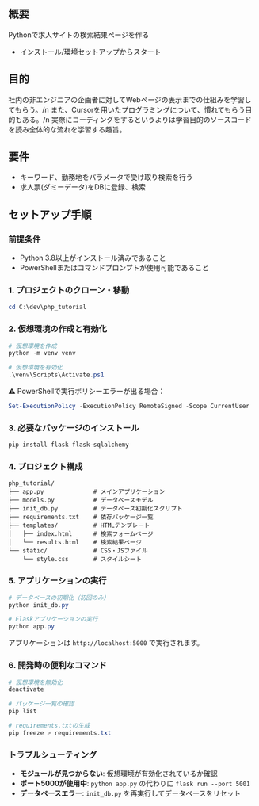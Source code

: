 ## 概要

Pythonで求人サイトの検索結果ページを作る
- インストール/環境セットアップからスタート

## 目的
社内の非エンジニアの企画者に対してWebページの表示までの仕組みを学習してもらう。/n
また、Cursorを用いたプログラミングについて、慣れてもらう目的もある。/n
実際にコーディングをするというよりは学習目的のソースコードを読み全体的な流れを学習する趣旨。

## 要件
- キーワード、勤務地をパラメータで受け取り検索を行う
- 求人票(ダミーデータ)をDBに登録、検索

## セットアップ手順

### 前提条件
- Python 3.8以上がインストール済みであること
- PowerShellまたはコマンドプロンプトが使用可能であること

### 1. プロジェクトのクローン・移動
```powershell
cd C:\dev\php_tutorial
```

### 2. 仮想環境の作成と有効化
```powershell
# 仮想環境を作成
python -m venv venv

# 仮想環境を有効化
.\venv\Scripts\Activate.ps1
```

⚠️ PowerShellで実行ポリシーエラーが出る場合：
```powershell
Set-ExecutionPolicy -ExecutionPolicy RemoteSigned -Scope CurrentUser
```

### 3. 必要なパッケージのインストール
```powershell
pip install flask flask-sqlalchemy
```

### 4. プロジェクト構成
```
php_tutorial/
├── app.py              # メインアプリケーション
├── models.py           # データベースモデル
├── init_db.py          # データベース初期化スクリプト
├── requirements.txt    # 依存パッケージ一覧
├── templates/          # HTMLテンプレート
│   ├── index.html      # 検索フォームページ
│   └── results.html    # 検索結果ページ
└── static/             # CSS・JSファイル
    └── style.css       # スタイルシート
```

### 5. アプリケーションの実行
```powershell
# データベースの初期化（初回のみ）
python init_db.py

# Flaskアプリケーションの実行
python app.py
```

アプリケーションは `http://localhost:5000` で実行されます。

### 6. 開発時の便利なコマンド
```powershell
# 仮想環境を無効化
deactivate

# パッケージ一覧の確認
pip list

# requirements.txtの生成
pip freeze > requirements.txt
```

### トラブルシューティング
- **モジュールが見つからない**: 仮想環境が有効化されているか確認
- **ポート5000が使用中**: `python app.py` の代わりに `flask run --port 5001`
- **データベースエラー**: `init_db.py` を再実行してデータベースをリセット
